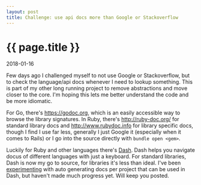 ```yaml
---
layout: post
title: Challenge: use api docs more than Google or Stackoverflow
---
```


{{ page.title }}
================

<p class="meta">2018-01-16</p>

Few days ago I challenged myself to not use Google or Stackoverflow, but to check the language/api docs whenever I need to lookup something. This is part of my other long running project to remove abstractions and move closer to the core. I'm hoping this lets me better understand the code and be more idiomatic.

For Go, there's https://godoc.org, which is an easily accessible way to browse the library signatures. In Ruby, there's http://ruby-doc.org/ for standard library docs and http://www.rubydoc.info for library specific docs, though I find I use far less, generally I just Google it (especially when it comes to Rails) or I go into the source directly with `bundle open <gem>`.

Luckily for Ruby and other languages there's [Dash](https://kapeli.com/dash). Dash helps you navigate docus of different languages with just a keyboard. For standard libraries, Dash is now my go to source, for libraries it's less than ideal. I've been [experimenting](https://github.com/sent-hil/go-dashgen) with auto generating docs per project that can be used in Dash, but haven't made much progress yet. Will keep you posted.
